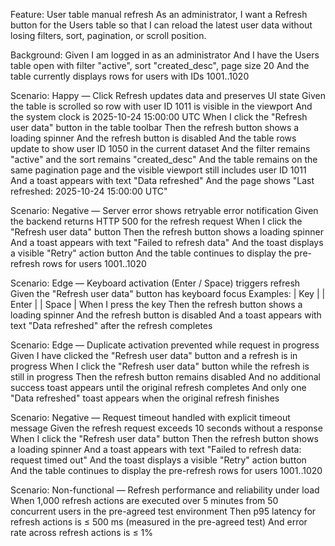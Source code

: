 Feature: User table manual refresh
As an administrator, I want a Refresh button for the Users table so that I can reload the latest user data without losing filters, sort, pagination, or scroll position.

Background:
  Given I am logged in as an administrator
  And I have the Users table open with filter "active", sort "created_desc", page size 20
  And the table currently displays rows for users with IDs 1001..1020

Scenario: Happy — Click Refresh updates data and preserves UI state
  Given the table is scrolled so row with user ID 1011 is visible in the viewport
  And the system clock is 2025-10-24 15:00:00 UTC
  When I click the "Refresh user data" button in the table toolbar
  Then the refresh button shows a loading spinner
  And the refresh button is disabled
  And the table rows update to show user ID 1050 in the current dataset
  And the filter remains "active" and the sort remains "created_desc"
  And the table remains on the same pagination page and the visible viewport still includes user ID 1011
  And a toast appears with text "Data refreshed"
  And the page shows "Last refreshed: 2025-10-24 15:00:00 UTC"

Scenario: Negative — Server error shows retryable error notification
  Given the backend returns HTTP 500 for the refresh request
  When I click the "Refresh user data" button
  Then the refresh button shows a loading spinner
  And a toast appears with text "Failed to refresh data"
  And the toast displays a visible "Retry" action button
  And the table continues to display the pre-refresh rows for users 1001..1020

Scenario: Edge — Keyboard activation (Enter / Space) triggers refresh
  Given the "Refresh user data" button has keyboard focus
  Examples:
    | Key   |
    | Enter |
    | Space |
  When I press the <Key> key
  Then the refresh button shows a loading spinner
  And the refresh button is disabled
  And a toast appears with text "Data refreshed" after the refresh completes

Scenario: Edge — Duplicate activation prevented while request in progress
  Given I have clicked the "Refresh user data" button and a refresh is in progress
  When I click the "Refresh user data" button while the refresh is still in progress
  Then the refresh button remains disabled
  And no additional success toast appears until the original refresh completes
  And only one "Data refreshed" toast appears when the original refresh finishes

Scenario: Negative — Request timeout handled with explicit timeout message
  Given the refresh request exceeds 10 seconds without a response
  When I click the "Refresh user data" button
  Then the refresh button shows a loading spinner
  And a toast appears with text "Failed to refresh data: request timed out"
  And the toast displays a visible "Retry" action button
  And the table continues to display the pre-refresh rows for users 1001..1020

Scenario: Non-functional — Refresh performance and reliability under load
  When 1,000 refresh actions are executed over 5 minutes from 50 concurrent users in the pre-agreed test environment
  Then p95 latency for refresh actions is ≤ 500 ms (measured in the pre-agreed test)
  And error rate across refresh actions is ≤ 1%